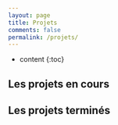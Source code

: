 ```yaml
---
layout: page
title: Projets
comments: false
permalink: /projets/
---
```


* content
{:toc}

## Les projets en cours

## Les projets terminés